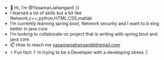 - 👋 Hi, I’m @YasamanJahangard :))
- I learned a lot of skills but a bit like Network,c++,python,HTML,CSS,matlab
- I’m currently learning spring boot,  Network security and I want to b eing better in java core
- I’m looking to collaborate on project that is writing with spring boot and java core
- 📫 How to reach me yasamanjahangardd@gmail.com
- ⚡ Fun fact: I' m trying to be a Developer  with a developing stress :|
  

<!---
YasamanJahangard/YasamanJahangard is a ✨ special ✨ repository because its `README.md` (this file) appears on your GitHub profile.
You can click the Preview link to take a look at your changes.
--->
